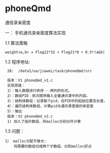 phoneQmd
========

通信录亲密度

 一： 手机通讯录亲密度算法实现
 
1.1 算法策略

    weight<a,b> = Flag12*32 + Flag21*8 + 0.5*(a&b)
    
1.2 程序地址:

     28:  /data1/ua/jiawei/task/phoneQmd/src
     
     版本：V1 phoneQmd_v1.c
     实现思路：
     1）：输入数据进行排序---两列的形式。
     2）：数组PID：依次顺序输入全量通讯录中的内容。
     3）：结构体数组：记录每个pid，在PID中的起始位置及长度。
     4）：遍历结构体数组，计算pid与通讯录里面的亲密度
     5）：输出
     版本：V2 phoneQmd_v2.c
     1) 加入了指针数组，将malloc分别分开计算
     
1.3 问题：

    1） malloc分配不够大:
        将需要的数组切成两个子数组，分别malloc好点
